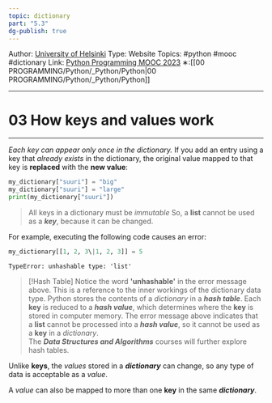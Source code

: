 ```yaml
---
topic: dictionary
part: "5.3"
dg-publish: true
---
```

Author: [University of Helsinki](https://programming-23.mooc.fi/)
Type: Website
Topics: #python #mooc #dictionary
Link: [Python Programming MOOC 2023](https://programming-23.mooc.fi/)
∗:[[00 PROGRAMMING/Python/_Python/Python\|00 PROGRAMMING/Python/_Python/Python]] 

---
# 03 How keys and values work

--- 
_Each key can appear only once in the dictionary._
If you add an entry using a key that _already exists_ in the dictionary,
the original value mapped to that key is __replaced__ with the __new value__:

```python
my_dictionary["suuri"] = "big"
my_dictionary["suuri"] = "large"
print(my_dictionary["suuri"])
```

> All keys in a dictionary must be _immutable_
> So, a __list__ cannot be used as a ___key___, because it can be changed.


For example, executing the following code causes an error:
```python
my_dictionary[[1, 2, 3\|1, 2, 3]] = 5
```
```
TypeError: unhashable type: 'list'
```

> [!Hash Table]
> Notice the word __'unhashable'__ in the error message above.
> This is a reference to the inner workings of the dictionary data type.
> Python stores the contents of a _dictionary_ in a ___hash table___.
> Each __key__ is reduced to a ___hash value___, which determines where the __key__ is stored in computer memory.
> The error message above indicates that a __list__ cannot be processed into a ___hash value___, so it cannot be used as a __key__ in a _dictionary_. <br>
> The ___Data Structures and Algorithms___ courses will further explore hash tables.

Unlike __keys__, the _values_ stored in a ___dictionary___ can change, so any type of data is acceptable as a _value_.

A _value_ can also be mapped to more than one __key__ in the same ___dictionary___.

